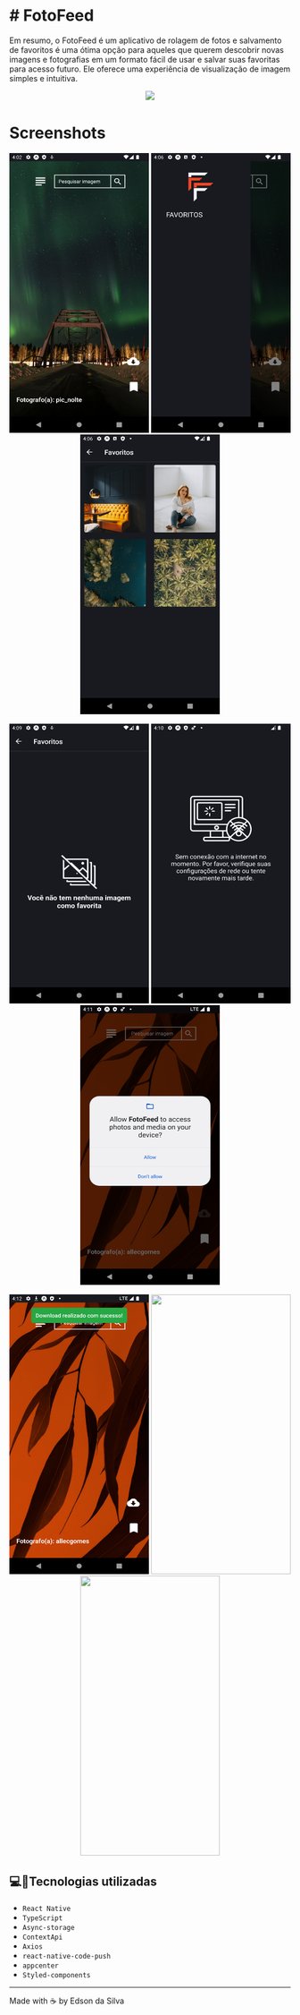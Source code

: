 # # FotoFeed
Em resumo, o FotoFeed é um aplicativo de rolagem de fotos e salvamento de favoritos é uma ótima opção para aqueles que querem descobrir novas imagens e fotografias em um formato fácil de usar e salvar suas favoritas para acesso futuro. Ele oferece uma experiência de visualização de imagem simples e intuitiva. <br>

<p align="center">
<img src="https://img.shields.io/badge/Status-Concluido-green"/>
</p>

# Screenshots
<p align="center">
  <img width = "250" height= "500" src = "src/Asserts/Screenshot/1.png">
  <img width = "250" height= "500" src = "src/Asserts/Screenshot/2.png">
  <img width = "250" height= "500" src = "src/Asserts/Screenshot/3.png">
</p>

<p align="center">
  <img width = "250" height= "500" src = "src/Asserts/Screenshot/4.png">
  <img width = "250" height= "500" src = "src/Asserts/Screenshot/5.png">
  <img width = "250" height= "500" src = "src/Asserts/Screenshot/6.png"> 
</p>
<p align="center">
  <img width = "250" height= "500" src = "src/Asserts/Screenshot/7.png">
  <img width = "250" height= "500" src = "src/Asserts/Screenshot/gif.gif">
  <img width = "250" height= "500" src = "src/Asserts/Screenshot/gif.gif">
</p>

## 💻:iphone:Tecnologias utilizadas 

- `React Native`
- `TypeScript`
- `Async-storage`
- `ContextApi`
- `Axios`
- `react-native-code-push`
- `appcenter`
- `Styled-components`
---


Made with ☕ by Edson da Silva


